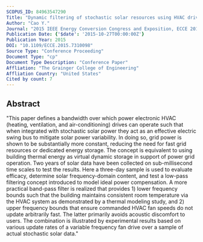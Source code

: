 ```yaml
---
SCOPUS_ID: 84963547290
Title: "Dynamic filtering of stochastic solar resources using HVAC drive control - A determination of feasible bandwidth"
Author: "Cao Y."
Journal: "2015 IEEE Energy Conversion Congress and Exposition, ECCE 2015"
Publication Date: {'$date': '2015-10-27T00:00:00Z'}
Publication Year: 2015
DOI: "10.1109/ECCE.2015.7310098"
Source Type: "Conference Proceeding"
Document Type: "cp"
Document Type Description: "Conference Paper"
Affliation: "The Grainger College of Engineering"
Affliation Country: "United States"
Cited by count: 7
---
```


## Abstract
"This paper defines a bandwidth over which power electronic HVAC (heating, ventilation, and air-conditioning) drives can operate such that when integrated with stochastic solar power they act as an effective electric swing bus to mitigate solar power variability. In doing so, grid power is shown to be substantially more constant, reducing the need for fast grid resources or dedicated energy storage. The concept is equivalent to using building thermal energy as virtual dynamic storage in support of power grid operation. Two years of solar data have been collected on sub-millisecond time scales to test the results. Here a three-day sample is used to evaluate efficacy, determine solar frequency-domain content, and test a low-pass filtering concept introduced to model ideal power compensation. A more practical band-pass filter is realized that provides 1) lower frequency bounds such that the building maintains consistent room temperature via the HVAC system as demonstrated by a thermal modeling study, and 2) upper frequency bounds that ensure commanded HVAC fan speeds do not update arbitrarily fast. The latter primarily avoids acoustic discomfort to users. The combination is illustrated by experimental results based on various update rates of a variable frequency fan drive over a sample of actual stochastic solar data."
